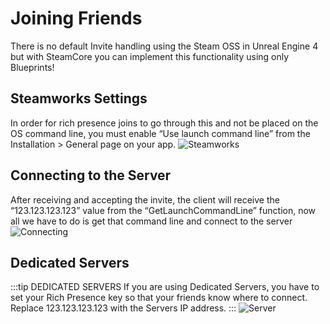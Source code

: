 # Joining Friends
There is no default Invite handling using the Steam OSS in Unreal Engine 4 but with SteamCore you can 
implement this functionality using only Blueprints!

## Steamworks Settings
In order for rich presence joins to go through this and not be placed on the OS command line, you must enable “Use launch command line” from the Installation > General page on your app.
![Steamworks](https://eeldev.com/wp-content/uploads/2022/03/Screenshot-2022-03-25-153928.png)

## Connecting to the Server
After receiving and accepting the invite, the client will receive the “123.123.123.123” value from the “GetLaunchCommandLine” function, now all we have to do is get that command line and connect to the server
![Connecting](https://eeldev.com/wp-content/uploads/2021/01/afa237e5070f19b3f32c51bc2cb8cc49.png)

## Dedicated Servers
:::tip DEDICATED SERVERS
If you are using Dedicated Servers, you have to set your Rich Presence key so that your friends know where to connect. Replace 123.123.123.123 with the Servers IP address.
:::
![Server](https://eeldev.com/wp-content/uploads/2021/01/4134af009533684e8e9a20199ae9242f.png)